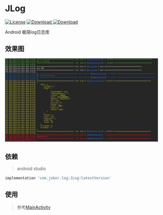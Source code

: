 # JLog

[![License](https://img.shields.io/badge/license-Apache%202-green.svg)](https://www.apache.org/licenses/LICENSE-2.0)
[![Download](https://api.bintray.com/packages/wrap0673/maven/JLog/images/download.svg?version=1.0.1) ](https://bintray.com/wrap0673/maven/JLog/_latestVersion)
[![Download](https://api.bintray.com/packages/wrap0673/maven/JLog/images/download.svg) ](https://bintray.com/wrap0673/maven/JLog/_latestVersion)


Android 极简log日志库

## 效果图
![预览图](https://github.com/joker-fu/JLog/blob/master/images/image0.jpg?raw=true)

## 依赖
> android studio
   ```groovy
   implementation 'com.joker.log:JLog:latestVersion'
   ```

## 使用
> 参考[MainActivity](https://github.com/joker-fu/JLog/blob/master/app/src/main/java/com/joker/demo/MainActivity.kt)